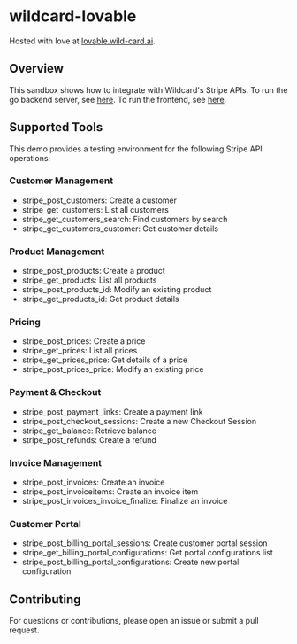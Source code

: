 # wildcard-lovable

Hosted with love at [lovable.wild-card.ai](https://lovable.wild-card.ai).

## Overview

This sandbox shows how to integrate with Wildcard's Stripe APIs.
To run the go backend server, see [here](go-server/README.md).
To run the frontend, see [here](sandbox/README.md).

## Supported Tools

This demo provides a testing environment for the following Stripe API operations:

### Customer Management
- stripe_post_customers: Create a customer
- stripe_get_customers: List all customers
- stripe_get_customers_search: Find customers by search
- stripe_get_customers_customer: Get customer details

### Product Management
- stripe_post_products: Create a product
- stripe_get_products: List all products
- stripe_post_products_id: Modify an existing product
- stripe_get_products_id: Get product details

### Pricing
- stripe_post_prices: Create a price
- stripe_get_prices: List all prices
- stripe_get_prices_price: Get details of a price
- stripe_post_prices_price: Modify an existing price

### Payment & Checkout
- stripe_post_payment_links: Create a payment link
- stripe_post_checkout_sessions: Create a new Checkout Session
- stripe_get_balance: Retrieve balance
- stripe_post_refunds: Create a refund

### Invoice Management
- stripe_post_invoices: Create an invoice
- stripe_post_invoiceitems: Create an invoice item
- stripe_post_invoices_invoice_finalize: Finalize an invoice

### Customer Portal
- stripe_post_billing_portal_sessions: Create customer portal session
- stripe_get_billing_portal_configurations: Get portal configurations list
- stripe_post_billing_portal_configurations: Create new portal configuration

## Contributing

For questions or contributions, please open an issue or submit a pull request. 
